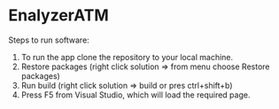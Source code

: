 # EnalyzerATM

Steps to run software:
1. To run the app clone the repository to your local machine. 
2. Restore packages (right click solution => from menu choose Restore packages)
3. Run build (right click solution => build or pres ctrl+shift+b)
4. Press F5 from Visual Studio, which will load the required page.
